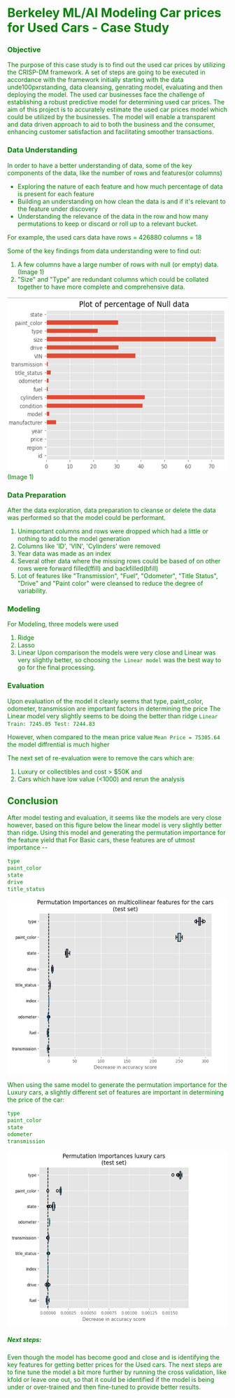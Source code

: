 <span style="color: green; ">

# Berkeley ML/AI Modeling Car prices for Used Cars - Case Study

### Objective

The purpose of this case study is to find out the used car prices by utilizing the CRISP-DM framework.
A set of steps are going to be executed in accordance with the framework initially starting with the data unde100pxrstanding, data cleansing, genrating model, evaluating and then deploying the model.
The used car businesses face the challenge of establishing a robust predictive model for determining used car prices. The aim of this project is to accurately estimate the used car prices model which could be utilized by the businesses. The model will enable a transparent and data driven approach to aid to both the business and the consumer, enhancing customer satisfaction and facilitating smoother transactions.

### Data Understanding
In order to have a better understanding of data, some of the key components of the data, like the number of rows and features(or columns)
- Exploring the nature of each feature and how much percentage of data is present for each feature
- Building an understanding on how clean the data is and if it's relevant to the feature under discovery
- Understanding the relevance of the data in the row and how many permutations to keep or discard or roll up to a relevant bucket.

For example, the used cars data have
rows = 426880
columns = 18

Some of the key findings from data understanding were to find out:
1. A few columns have a large number of rows with null (or empty) data. (Image 1)
2. "Size" and "Type" are redundant columns which could be collated together to have more complete and comprehensive data.

<img src="images/null_data.png" alt="null" width="600" height="400"></img>
(Image 1)


### Data Preparation

After the data exploration, data preparation to cleanse or delete the data was performed so that the model could be performant.
1. Unimportant columns and rows were dropped which had a little or nothing to add to the model generation
2. Columns like 'ID', 'VIN', 'Cylinders' were removed
3. Year data was made as an index
4. Several other data where the missing rows could be based of on other rows were forward filled(ffill) and backfilled(bfill)
5. Lot of features like "Transmission", "Fuel", "Odometer", "Title Status", "Drive" and "Paint color" were cleansed to reduce the degree of variability.


### Modeling 
For Modeling, three models were used 
1. Ridge
2. Lasso
3. Linear 
Upon comparison the models were very close and Linear was very slightly better, so choosing `the Linear model` was the best way to go for the final processing.


### Evaluation
Upon evaluation of the model it clearly seems that type, paint_color, odometer, transmission are important factors in determining the price
The Linear model very slightly seems to be doing the better than ridge
`Linear
Train: 7245.05
Test: 7244.83`

However, when compared to the mean price value
`Mean Price = 75305.64`
the model diffrential is much higher

The next set of re-evaluation were to remove the cars which are:
1. Luxury or collectibles and cost > $50K and
2. Cars which have low value (<1000) and rerun the analysis

## Conclusion
After model testing and evaluation, it seems like the models are very close however, based on this figure below the linear model is very slightly better than ridge. Using this model and generating the permutation importance for the feature yield that 
For Basic cars, these features are of utmost importance --

    type
    paint_color
    state   
    drive   
    title_status
<img src="images/basic_car_imporant_features.png" alt="null" width="600" height="400"></img>


When using the same model to generate the permutation importance for the Luxury cars, a slightly different set of features are important in determining the price of the car:

    type    
    paint_color
    state   
    odometer
    transmission

<img src="images/luxury_car_imporant_features.png" alt="null" width="600" height="400"></img>

##### Next steps:
Even though the model has become good and close and is identifying the key features for getting better prices for the Used cars.
The next steps are to fine tune the model a bit more further by running the cross validation, like kfold or leave one out, so that it could be identified if the model is being under or over-trained and then fine-tuned to provide better results.
